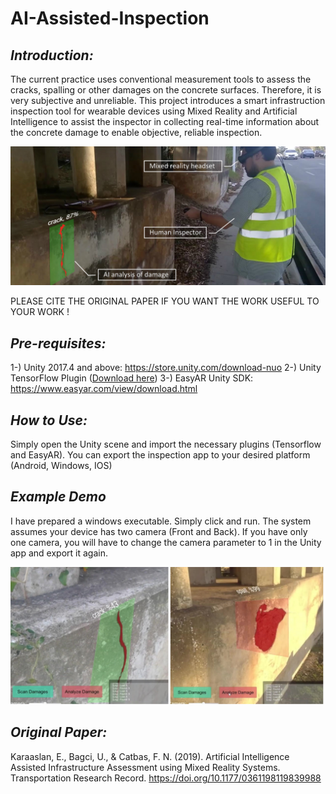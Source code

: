 # AI-Assisted-Inspection

## *Introduction:*
The current practice uses conventional measurement tools to assess the cracks, spalling or other damages on the concrete surfaces.
Therefore, it is very subjective and unreliable. This project introduces a smart infrastruction inspection tool for
wearable devices using Mixed Reality and Artificial Intelligence to assist the inspector in collecting real-time information about the concrete damage to enable objective, reliable inspection.

![Screenshot](AR-Desc3.png)

PLEASE CITE THE ORIGINAL PAPER IF YOU WANT THE WORK USEFUL TO YOUR WORK ! 

## *Pre-requisites:*
1-) Unity 2017.4 and above: https://store.unity.com/download-nuo
2-) Unity TensorFlow Plugin ([Download here](https://s3.amazonaws.com/unity-ml-agents/0.5/TFSharpPlugin.unitypackage))
3-) EasyAR Unity SDK: https://www.easyar.com/view/download.html

## *How to Use:*
Simply open the Unity scene and import the necessary plugins (Tensorflow and EasyAR). You can export the inspection app to your desired platform (Android, Windows, IOS)

## *Example Demo*
I have prepared a windows executable. Simply click and run. The system assumes your device has two camera (Front and Back). If you have only one camera, you will have to change the camera parameter to 1 in the Unity app and export it again.

![Screenshot](MR-inspection-2.png)

## *Original Paper:*
Karaaslan, E., Bagci, U., & Catbas, F. N. (2019). Artificial Intelligence Assisted Infrastructure Assessment using Mixed Reality Systems. Transportation Research Record. https://doi.org/10.1177/0361198119839988

